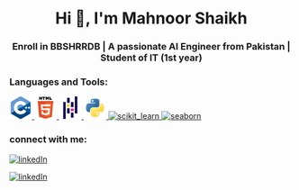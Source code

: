 <h1 align="center">Hi 👋, I'm Mahnoor Shaikh</h1>
<h3 align="center">Enroll in BBSHRRDB | A passionate AI Engineer from Pakistan | Student of IT (1st year)</h3>
<h3 align="left">Languages and Tools:</h3>
<p align="left"> <a href="https://www.w3schools.com/cpp/" target="_blank" rel="noreferrer"> <img src="https://raw.githubusercontent.com/devicons/devicon/master/icons/cplusplus/cplusplus-original.svg" alt="cplusplus" width="40" height="40"/> </a> <a href="https://www.w3.org/html/" target="_blank" rel="noreferrer"> <img src="https://raw.githubusercontent.com/devicons/devicon/master/icons/html5/html5-original-wordmark.svg" alt="html5" width="40" height="40"/> </a> <a href="https://pandas.pydata.org/" target="_blank" rel="noreferrer"> <img src="https://raw.githubusercontent.com/devicons/devicon/2ae2a900d2f041da66e950e4d48052658d850630/icons/pandas/pandas-original.svg" alt="pandas" width="40" height="40"/> </a> <a href="https://www.python.org" target="_blank" rel="noreferrer"> <img src="https://raw.githubusercontent.com/devicons/devicon/master/icons/python/python-original.svg" alt="python" width="40" height="40"/> </a> <a href="https://scikit-learn.org/" target="_blank" rel="noreferrer"> <img src="https://upload.wikimedia.org/wikipedia/commons/0/05/Scikit_learn_logo_small.svg" alt="scikit_learn" width="40" height="40"/> </a> <a href="https://seaborn.pydata.org/" target="_blank" rel="noreferrer"> <img src="https://seaborn.pydata.org/_images/logo-mark-lightbg.svg" alt="seaborn" width="40" height="40"/> </a> </p>
<h3 align="left">connect with me:</h3> 
<p align="left"><a href="https://www.linkedin.com/in/mahnoor-shaikh-aa89ba38a/" target="_blank" rel="noreferrer"><img src="https://encrypted-tbn0.gstatic.com/images?q=tbn:ANd9GcQLuK4ZGtgxOYsULS2tGtIzvFaZLvBwqKFlmg&s" alt="linkedIn" width="50" height="50"/></a>
<p align="left"><a href="https://medium.com/@manoshaikh077" target="_blank" rel="noreferrer"><img src="https://logos-world.net/wp-content/uploads/2023/07/Medium-Logo.png" alt="linkedIn" width="50" height="50"/></a>
